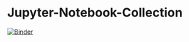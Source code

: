 # Jupyter-Notebook-Collection
[![Binder](https://mybinder.org/badge_logo.svg)](https://mybinder.org/v2/gh/CoeJoder/Jupyter-Notebook-Collection/master)

